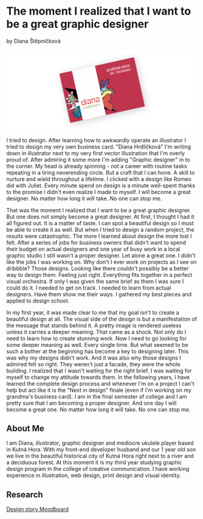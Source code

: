 # The moment I realized that I want to be a great graphic designer 
by Diana Štěpničková

![Diana Hrdlickova's first business card.](img/vizitka.png)

I tried to design. After learning how to awkwardly operate an illustrator I tried to design my very own business card. "Diana Hrdličková" I'm writing down in illustrator next to my very first vector illustration that I'm overly proud of. After admiring it some more I'm adding "Graphic designer" in to the corner. My head is already spinning - not a career with routine tasks repeating in a tiring neverending circle. But a craft that I can hone. A skill to nurture and wield throughout a lifetime. I clicked with a design like Romeo did with Juliet. Every minute spend on design is a minute well-spent thanks to the promise I didn't even realize I made to myself. I will become a great designer. No matter how long it will take. No one can stop me.



That was the moment I realized that I want to be a great graphic designer. But one does not simply become a great designer. At first, I thought I had it all figured out. It is a matter of taste. I can spot a beautiful design so I must be able to create it as well. But when I tried to design a random project, the results were catastrophic. The more I learned about design the more lost I felt. After a series of jobs for business owners that didn't want to spend their budget on actual designers and one year of busy work in a local graphic studio I still wasn't a proper designer. Let alone a great one. I didn't like the jobs I was working on. Why don't I ever work on projects as I see on dribbble? Those designs. Looking like there couldn't possibly be a better way to design them. Feeling just right. Everything fits together in a perfect visual orchestra. If only I was given the same brief as them I was sure I could do it. I needed to get on track. I needed to learn from actual designers. Have them show me their ways. I gathered my best pieces and applied to design school. 

In my first year, it was made clear to me that my goal isn't to create a beautiful design at all. The visual side of the design is but a manifestation of the message that stands behind it. A pretty image is rendered useless unless it carries a deeper meaning. That came as a shock. Not only do I need to learn how to create stunning work. Now I need to go looking for some deeper meaning as well. Every single time. But what seemed to be such a bother at the beginning has become a key to designing later. This was why my designs didn't work. And it was also why those designs I admired felt so right. They weren't just a facade, they were the whole building. I realized that I wasn't waiting for the right brief. I was waiting for myself to change my attitude towards them. In the following years, I have learned the complete design process and whenever I'm on a project I can't help but act like it is the "Next in design" finale (even if I'm working on my grandma's business card). I am in the final semester of college and I am pretty sure that I am becoming a proper designer. And one day I will become a great one. No matter how long it will take. No one can stop me.


## About Me

I am Diana, illustrator, graphic designer and mediocre ukulele player based in Kutná Hora. With my front-end developer husband and our 1 year old son we live in the beautiful historical city of Kutná Hora right next to a river and a deciduous forest. At this moment it is my third year studying graphic design program in the college of creative communication. I have working experience in illustration, web design, print design and visual identity.

## Research

[Design story Moodboard](https://www.figma.com/file/BaIiKJCK2WRU3MPyZmiZ0Z/Storytelling?node-id=0%3A1.org)









